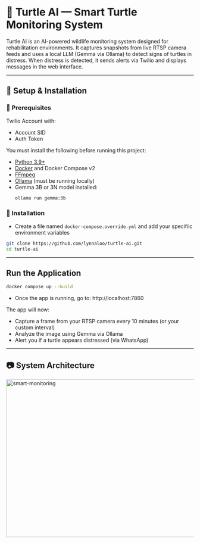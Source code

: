 # 🐢 Turtle AI — Smart Turtle Monitoring System

Turtle AI is an AI-powered wildlife monitoring system designed for rehabilitation environments. It captures snapshots from live RTSP camera feeds and uses a local LLM (Gemma via Ollama) to detect signs of turtles in distress. When distress is detected, it sends alerts via Twilio and displays messages in the web interface.

---

## 🔧 Setup & Installation

### 🔧 Prerequisites

Twilio Account with:
- Account SID
- Auth Token

You must install the following before running this project:

- [Python 3.9+](https://www.python.org/downloads/)
- [Docker](https://docs.docker.com/get-docker/) and Docker Compose v2
- [FFmpeg](https://ffmpeg.org/download.html)
- [Ollama](https://ollama.com/) (must be running locally)
- Gemma 3B or 3N model installed:
  ```bash
  ollama run gemma:3b
  ```

### 🔧 Installation

- Create a file named `docker-compose.override.yml` and add your specifiic environment variables

```bash
git clone https://github.com/lynnaloo/turtle-ai.git
cd turtle-ai
```

---

## Run the Application

```bash
docker compose up --build
```

- Once the app is running, go to: http://localhost:7860

The app will now:

- Capture a frame from your RTSP camera every 10 minutes (or your custom interval)
- Analyze the image using Gemma via Ollama
- Alert you if a turtle appears distressed (via WhatsApp)

---

## 📷 System Architecture

<img width="756" height="424" alt="smart-monitoring" src="https://github.com/user-attachments/assets/faee898b-6529-4da9-8298-46bf6f5da0f0" />
